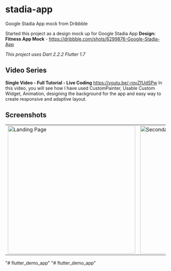 # stadia-app

Google Stadia App mock from Dribbble

Started this project as a design mock up for Google Stadia App
**Design: Fitness App Mock** - https://dribbble.com/shots/6299876-Google-Stadia-App

*This project uses Dart 2.2.2*
*Flutter 1.7*

## Video Series

**Single Video - Full Tutorial - Live Coding** https://youtu.be/-rqvZfUdSPw
In this video, you will see how I have used CustomPainter, Usable Custom Widget, Animation, designing the background for the app and easy way to create responsive and adaptive layout.


## Screenshots
<table style={border:"none"}><tr><td><img src="https://github.com/TechieBlossom/stadia_app_concept/blob/master/screenshots/landing_page.png" alt="Landing Page" width="400"/></td><td><img src="https://github.com/TechieBlossom/stadia_app_concept/blob/master/screenshots/secondary_home_page.png" alt="Secondary Home Page" width="400"/></td></tr></table>
"# flutter_demo_app" 
"# flutter_demo_app" 
